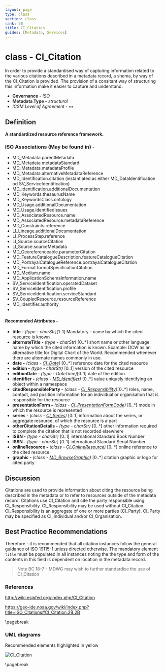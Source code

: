 ```yaml
---
layout: page
type: class
section: class
rank: 50
title: CI_Citation
guides: [Metadata, Services]
---
```

# class - CI_Citation

In order to provide a standardised way of capturing information related to the various citations described in a metadata record, a shema, by way of the CI_Citation is provided. The provision of a consitant way of structuring this information make it easier to capture and understand.

- **Governance** -  *ISO*
- **Metadata Type -** *structural*
- *ICSM Level of Agreement* - ⭑⭑

## Definition

**A standardized resource reference framework.**

### ISO Associations (May be found in) -

- MD_Metadata.parentMetadata 
- MD_Metadata.metadataStandard
- MD_Metadata.metadataProfile
- MD_Metadata.alternativeMetadataReference
- MD_Identification.citation (instantiated as either MD_DataIdentification od SV_ServiceIdentification)
- MD_Identification.additionalDocumentation
- MD_Keywords.thesaurusName
- MD_KeywordsClass.ontology
- MD_Usage.additionalDocumentation
- MD_Usage.identifiedIssues
- MD_AssociatedResource.name
- MD_AssociatedResource.metadataReference
- MD_Constraints.reference
- LI_Lineage.additionalDocumentation
- LI_ProcessStep.reference
- LI_Source.sourceCitation
- LI_Source.sourceMetadata
- MD_Georeferenceable.parameterCitation
- MD_FeatureCatalogueDescription.featureCatalogueCitation
- MD_PortrayalCatalogueReference.portrayalCatalogueCitation
- MD_Format.formatSpecificationCitation
- MD_Medium.name
- MD_ApplicationSchemaInformation.name
- SV_ServiceIdentification.operatedDataset
- SV_ServiceIdentification.profile
- SV_ServiceIdentification.serviceStandard
- SV_CoupledResource.resourceReference
- MD_Identifier.authority
- 

#### Recomended Attributes -

- **title -** *(type - charStr)*[1..1] Mandatory - name by which the cited resource is known
- **alternateTitle -** *(type - charStr)* [0..\*] short name or other language name by which the cited information is known. Example: DCW as an alternative title for Digital Chart of the World. Recommended whenever there are alternate names commonly in use.
- **date -** *(class - [CI_Date](./class-CI_Date))*  [0..\*]  reference date for the cited resource
- **edition -** *(type - charStr)* [0..1] version of the cited resource
- **editionDate -** *(type - DateTime)*[0..1] date of the edition
- **identifier -** *(class - [MD_Identifier](./class-MD_Identifier))* [0..\*] value uniquely identifying an object within a namespace
- **citedResponsibleParty -** *(class - [CI_Responsibility](./class-CI_Responsibility))*[0..\*] roles, name, contact, and position information for an individual or organisation that is responsible for the resource
- **presentationForm -**  *(class - [CI_PresentationFormCode](http://wiki.esipfed.org/index.php/ISO_19115-3_Codelists#CI_PresentationFormCode))* [0..\*] mode in which the resource is represented
- **series -**  *(class - [CI_Series](http://wiki.esipfed.org/index.php/CI_Series))* [0..1] information about the series, or aggregate resource, of which the resource is a part
- **otherCitationDetails -**  *(type - charStr)* [0..\*] other information required to complete the citation that is not recorded elsewhere
- **ISBN -**  *(type - charStr)* [0..1] international Standard Book Number
- **ISSN -**  *(type - charStr)* [0..1] international Standard Serial Number
- **onlineResource -**  *(class -  [CI_OnlineResource](./class-CI_OnlineResource))* [0..\*] online reference to the cited resource
- **graphic -**  *(class - [MD_BrowseGraphic](http://wiki.esipfed.org/index.php/MD_BrowseGraphic))* [0..\*] citation graphic or logo for cited party


## Discussion

Citations are used to provide information about citing the resource being described in the metadata or to refer to resources outside of the metadata record.
Citations use CI_Citation and cite the party responsible using CI_Responsibility. CI_Responsibility may be used without CI_Citation. CI_Responsibility is an aggregate of one or more parties (CI_Party). CI_Party may be specified as CI_Individual and/or CI_Organisation.

## Best Practice Recommendations 

Therefore - it is recommended that all citation instances follow the general guidance of ISO 19115-1 unless directed otherwise. The mandatory element `title` must be populated in all instances noting the the type and form of the contents in this field is dependent on location in the metadata record.

> Note BC 18-7 - MDWG may wish to further standardise the use of CI_Citation

### References

http://wiki.esipfed.org/index.php/CI_Citation

https://geo-ide.noaa.gov/wiki/index.php?title=ISO_Citations#CI_Citation.2B.2B

\pagebreak

### UML diagrams

Recommended elements highlighted in yellow

![CI_Citation](../images/class-CI_Citation.png)

\pagebreak
